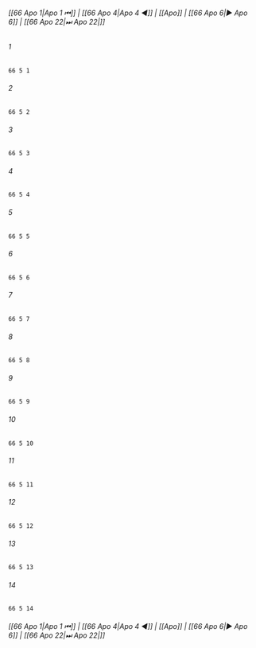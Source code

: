 
###### [[66 Apo 1|Apo 1 ⏮]] | [[66 Apo 4|Apo 4 ◀]] | [[Apo]] | [[66 Apo 6|▶ Apo 6]] | [[66 Apo 22|⏭ Apo 22|]]

###### 1
``` verse
66 5 1 
```
###### 2
``` verse
66 5 2 
```
###### 3
``` verse
66 5 3 
```
###### 4
``` verse
66 5 4 
```
###### 5
``` verse
66 5 5 
```
###### 6
``` verse
66 5 6 
```
###### 7
``` verse
66 5 7 
```
###### 8
``` verse
66 5 8 
```
###### 9
``` verse
66 5 9 
```
###### 10
``` verse
66 5 10 
```
###### 11
``` verse
66 5 11 
```
###### 12
``` verse
66 5 12 
```
###### 13
``` verse
66 5 13 
```
###### 14
``` verse
66 5 14 
```

###### [[66 Apo 1|Apo 1 ⏮]] | [[66 Apo 4|Apo 4 ◀]] | [[Apo]] | [[66 Apo 6|▶ Apo 6]] | [[66 Apo 22|⏭ Apo 22|]]

